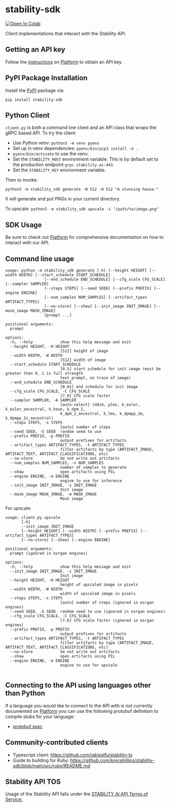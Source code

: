 # stability-sdk

[![Open In Colab](https://colab.research.google.com/assets/colab-badge.svg)](https://colab.research.google.com/github/stability-ai/stability-sdk/blob/main/nbs/demo_colab.ipynb)

Client implementations that interact with the Stability API. 

## Getting an API key

Follow the [instructions](https://platform.stability.ai/docs/getting-started/authentication) on [Platform](https://platform.stability.ai) to obtain an API key.

## PyPI Package Installation

Install the [PyPI](https://pypi.org/project/stability-sdk/) package via:

`pip install stability-sdk`

## Python Client

`client.py` is both a command line client and an API class that wraps the gRPC based API. To try the client:

- Use Python venv: `python3 -m venv pyenv`
- Set up in venv dependencies: `pyenv/bin/pip3 install -e .`
- `pyenv/bin/activate` to use the venv.
- Set the `STABILITY_HOST` environment variable. This is by default set to the production endpoint `grpc.stability.ai:443`.
- Set the `STABILITY_KEY` environment variable.

Then to invoke:

`python3 -m stability_sdk generate -W 512 -H 512 "A stunning house."`

It will generate and put PNGs in your current directory.

To upscale:
`python3 -m stability_sdk upscale -i "/path/to/image.png"`

## SDK Usage

Be sure to check out [Platform](https://platform.stability.ai) for comprehensive documentation on how to interact with our API.

## Command line usage

```
usage: python -m stability_sdk generate [-h] [--height HEIGHT] [--width WIDTH] [--start_schedule START_SCHEDULE]
                 [--end_schedule END_SCHEDULE] [--cfg_scale CFG_SCALE] [--sampler SAMPLER]
                 [--steps STEPS] [--seed SEED] [--prefix PREFIX] [--engine ENGINE]
                 [--num_samples NUM_SAMPLES] [--artifact_types ARTIFACT_TYPES]
                 [--no-store] [--show] [--init_image INIT_IMAGE] [--mask_image MASK_IMAGE]
                 [prompt ...]

positional arguments:
  prompt

options:
  -h, --help            show this help message and exit
  --height HEIGHT, -H HEIGHT
                        [512] height of image
  --width WIDTH, -W WIDTH
                        [512] width of image
  --start_schedule START_SCHEDULE
                        [0.5] start schedule for init image (must be greater than 0, 1 is full strength
                        text prompt, no trace of image)
  --end_schedule END_SCHEDULE
                        [0.01] end schedule for init image
  --cfg_scale CFG_SCALE, -C CFG_SCALE
                        [7.0] CFG scale factor
  --sampler SAMPLER, -A SAMPLER
                        [auto-select] (ddim, plms, k_euler, k_euler_ancestral, k_heun, k_dpm_2,
                        k_dpm_2_ancestral, k_lms, k_dpmpp_2m, k_dpmpp_2s_ancestral)
  --steps STEPS, -s STEPS
                        [auto] number of steps
  --seed SEED, -S SEED  random seed to use
  --prefix PREFIX, -p PREFIX
                        output prefixes for artifacts
  --artifact_types ARTIFACT_TYPES, -t ARTIFACT_TYPES
                        filter artifacts by type (ARTIFACT_IMAGE, ARTIFACT_TEXT, ARTIFACT_CLASSIFICATIONS, etc)
  --no-store            do not write out artifacts
  --num_samples NUM_SAMPLES, -n NUM_SAMPLES
                        number of samples to generate
  --show                open artifacts using PIL
  --engine ENGINE, -e ENGINE
                        engine to use for inference
  --init_image INIT_IMAGE, -i INIT_IMAGE
                        Init image
  --mask_image MASK_IMAGE, -m MASK_IMAGE
                        Mask image
```
For upscale:
```
usage: client.py upscale
       [-h]
       --init_image INIT_IMAGE
       [--height HEIGHT] [--width WIDTH] [--prefix PREFIX] [--artifact_types ARTIFACT_TYPES]
       [--no-store] [--show] [--engine ENGINE]

positional arguments:
  prompt (ignored in esrgan engines)

options:
  -h, --help            show this help message and exit
  --init_image INIT_IMAGE, -i INIT_IMAGE
                        Init image
  --height HEIGHT, -H HEIGHT
                        height of upscaled image in pixels
  --width WIDTH, -W WIDTH
                        width of upscaled image in pixels
  --steps STEPS, -s STEPS
                        [auto] number of steps (ignored in esrgan engines)
  --seed SEED, -S SEED  random seed to use (ignored in esrgan engines)
  --cfg_scale CFG_SCALE, -C CFG_SCALE
                        [7.0] CFG scale factor (ignored in esrgan engines)
  --prefix PREFIX, -p PREFIX
                        output prefixes for artifacts
  --artifact_types ARTIFACT_TYPES, -t ARTIFACT_TYPES
                        filter artifacts by type (ARTIFACT_IMAGE, ARTIFACT_TEXT, ARTIFACT_CLASSIFICATIONS, etc)
  --no-store            do not write out artifacts
  --show                open artifacts using PIL
  --engine ENGINE, -e ENGINE
                        engine to use for upscale
  
```


## Connecting to the API using languages other than Python

If a language you would like to connect to the API with is not currently documented on [Platform](https://platform.stability.ai) you can use the following
protobuf definition to compile stubs for your language:

- [protobuf spec](https://github.com/Stability-AI/api-interfaces/blob/main/src/proto/)

## Community-contributed clients

* Typescript client: https://github.com/jakiestfu/stability-ts
* Guide to building for Ruby: https://github.com/kmcphillips/stability-sdk/blob/main/src/ruby/README.md

## Stability API TOS

Usage of the Stability API falls under the [STABILITY AI API Terms of Service.
](https://platform.stability.ai/docs/terms-of-service)
